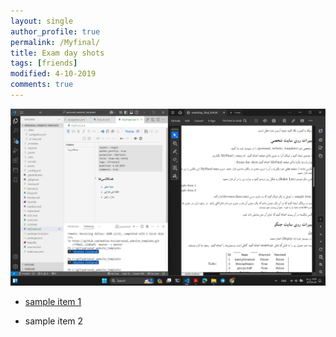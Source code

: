 ```yaml
---
layout: single
author_profile: true
permalink: /Myfinal/
title: Exam day shots
tags: [friends]
modified: 4-10-2019
comments: true
---
```

![myexmshots](/assets/images/scrnshot.png)

- [sample item 1](fccourse.liara.run)

- sample item 2
